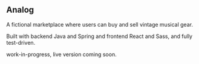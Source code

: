 
## Analog

A fictional marketplace where users can buy and sell vintage musical gear. 

Built with backend Java and Spring and frontend React and Sass, and fully test-driven.

work-in-progress, live version coming soon.